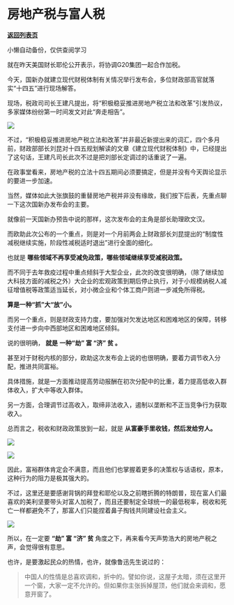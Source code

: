 # 房地产税与富人税

[**返回列表页**](/gzh/政事堂2019)

小懒自动备份，仅供查阅学习

就在昨天美国财长耶伦公开表示，将协调G20集团一起合作加税。

  

今天，国新办就建立现代财税体制有关情况举行发布会，多位财政部高官就落实“十四五”进行现场解答。  

  

现场，税政司司长王建凡提出，将“积极稳妥推进房地产税立法和改革”引发热议，多家媒体纷纷第一时间发文对此“奔走相告”。

  

![](https://mmbiz.qpic.cn/mmbiz_jpg/rxhS23yu8cOvW6DJWAyOy1rHHv5AFh0SZRgFoSJoYdGq58XzJianlYFBI9iaBxn65sThopHI9xIRtX5Yic4GaAXxA/640?wx_fmt=jpeg)

  

不过，“积极稳妥推进房地产税立法和改革”并非最近新提出来的词汇，四个多月前，财政部部长刘昆对十四五规划解读的文章《建立现代财税体制》中，已经提出了这句话，王建凡司长此次不过是把刘部长定调过的话重说了一遍。

  

在政事堂看来，房地产税的立法十四五期间必须要搞定，但是并没有今天舆论显示的要进一步加速。  

  

当然，媒体如此大张旗鼓的重替房地产税并非没有缘故，我们按下后表，先重点聊一下这次国新办发布会的主要。

  

就像前一天国新办预告中说的那样，这次发布会的主角是部长助理欧文汉。

  

而欧助此次公布的一个重点，则是对一个月前两会上财政部长刘昆提出的“制度性减税继续实施，阶段性减税适时退出”进行全面的细化。

  

也就是 **哪些领域不再享受减免政策，哪些领域继续享受减税政策。**

  

而不同于去年救疫过程中重点倾斜于大型企业，此次的改变很明确，（除了继续加大科技方面的减税之外）大企业的宏观政策到期后停止执行，对于小规模纳税人减征增值税等政策适当延长，对小微企业和个体工商户则进一步减免所得税。

  

 **算是一种“抓”大“放”小。**

  

而另一个重点，则是财政支持力度，要加强对欠发达地区和困难地区的保障，转移支付进一步向中西部地区和困难地区倾斜。

  

说的很明确， **就是** **一种“劫” **富** “济” **贫** 。**  

  

甚至对于财税内核的部分，欧助这次发布会上说的也很明确，要着力调节收入分配，推进共同富裕。

  

具体措施，就是一方面推动提高劳动报酬在初次分配中的比重，着力提高低收入群体收入，扩大中等收入群体。

  

另一方面，合理调节过高收入，取缔非法收入，遏制以垄断和不正当竞争行为获取收入。  

  

总而言之，税收和财政政策放到一起，就是 **从富豪手里收钱，然后发给穷人。**

  

![](https://mmbiz.qpic.cn/mmbiz_png/rxhS23yu8cOvW6DJWAyOy1rHHv5AFh0Ss8d1O0Bn3m0hZu3R2lBITjJ9jVaLEypzntJD4jSYw9FD7YnrurS1Wg/640?wx_fmt=png)

![](https://mmbiz.qpic.cn/mmbiz_png/rxhS23yu8cOvW6DJWAyOy1rHHv5AFh0SX6NWoBmFk9lUEqZNZjmBNhqPnbAX9ULRE9nTWiaWCTUB6HGicSVeqAyg/640?wx_fmt=png)

  

因此，富裕群体肯定会不满意，而且他们也掌握着更多的决策权与话语权，原本，这种行为的阻力是极其强大的。

  

不过，这里还是要感谢背锅的拜登和耶伦以及之前瞎折腾的特朗普，现在富人们最喜欢的美利坚要带头对富人加税了，而且还要制定全球统一的最低税率，税收和死亡一样都避免不了，那富人们只能捏着鼻子掏钱共同建设社会主义。

  

![](https://mmbiz.qpic.cn/mmbiz_jpg/rxhS23yu8cOvW6DJWAyOy1rHHv5AFh0SzhpoP9aUUlFwWdxzJNlANVK5sKiapHlia65tlib9ziadsricoxQiaUKlGApA/640?wx_fmt=jpeg)

  

所以，在一定要 **“劫” **富** “济” **贫**** 角度之下，再来看今天声势浩大的房地产税之声，会觉得很有意思。

  

也许，是要激起民众的热情，也许，就像鲁迅先生说过的：

> 中国人的性情是总喜欢调和，折中的。譬如你说，这屋子太暗，须在这里开一个窗，大家一定不允许的。但如果你主张拆掉屋顶，他们就会来调和，愿意开窗了。

